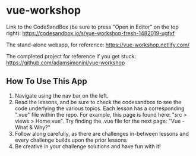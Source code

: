 # vue-workshop

Link to the CodeSandBox (be sure to press "Open in Editor" on the top right): https://codesandbox.io/s/vue-workshop-fresh-1482019-ugfxf

The stand-alone webapp, for reference: https://vue-workshop.netlify.com/

The completed project for reference if you get stuck: https://github.com/adamsimonini/vue-workshop

<h2>How To Use This App</h2>
 <ol>
  <li>Navigate using the nav bar on the left.</li>
  <li>Read the lessons, and be sure to check the codesandbox to see the code underlying the various topics. Each lesson has a corresponding ".vue" file within the repo.
        For example, this page is found here: "src > views > Home.vue". Try finding the .vue file for the next page: "Vue - What & Why?"</li>
   <li>Follow along carefully, as there are challenges in-between lessons and every challenge builds upon the prior lessons</li>
   <li>Be creative in your challenge solutions and have fun with it!</li>
</ol>
